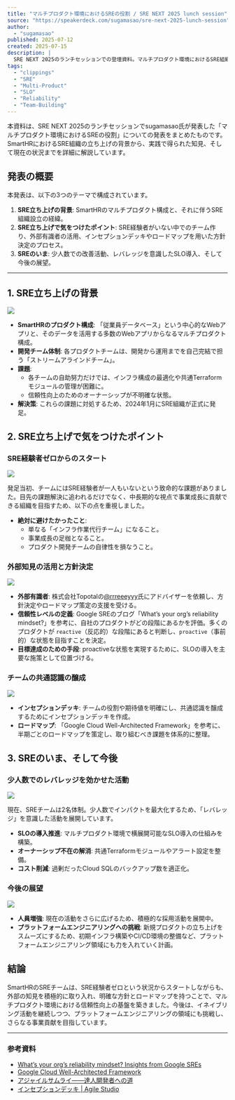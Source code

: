 ```yaml
---
title: "マルチプロダクト環境におけるSREの役割 / SRE NEXT 2025 lunch session"
source: "https://speakerdeck.com/sugamasao/sre-next-2025-lunch-session"
author:
  - "sugamasao"
published: 2025-07-12
created: 2025-07-15
description: |
  SRE NEXT 2025のランチセッションでの登壇資料。マルチプロダクト環境におけるSRE組織の立ち上げ背景、留意点、そして現状について、SmartHRでの実践知を交えて解説します。
tags:
  - "clippings"
  - "SRE"
  - "Multi-Product"
  - "SLO"
  - "Reliability"
  - "Team-Building"
---
```


本資料は、SRE NEXT 2025のランチセッションでsugamasao氏が発表した「マルチプロダクト環境におけるSREの役割」についての発表をまとめたものです。SmartHRにおけるSRE組織の立ち上げの背景から、実践で得られた知見、そして現在の状況までを詳細に解説しています。

## 発表の概要

本発表は、以下の3つのテーマで構成されています。

1. **SRE立ち上げの背景**: SmartHRのマルチプロダクト構成と、それに伴うSRE組織設立の経緯。
2. **SRE立ち上げで気をつけたポイント**: SRE経験者がいない中でのチーム作り、外部有識者の活用、インセプションデッキやロードマップを用いた方針決定のプロセス。
3. **SREのいま**: 少人数での改善活動、レバレッジを意識したSLO導入、そして今後の展望。

---

## 1. SRE立ち上げの背景

[![](https://files.speakerdeck.com/presentations/b8c7afa677fc48ce93716ea83e04f649/slide_18.jpg)](https://speakerdeck.com/sugamasao/sre-next-2025-lunch-session#19)

* **SmartHRのプロダクト構成**: 「従業員データベース」という中心的なWebアプリと、そのデータを活用する多数のWebアプリからなるマルチプロダクト構成。
* **開発チーム体制**: 各プロダクトチームは、開発から運用までを自己完結で担う「ストリームアラインドチーム」。
* **課題**:
  * 各チームの自助努力だけでは、インフラ構成の最適化や共通Terraformモジュールの管理が困難に。
  * 信頼性向上のためのオーナーシップが不明確な状態。
* **解決策**: これらの課題に対処するため、2024年1月にSRE組織が正式に発足。

## 2. SRE立ち上げで気をつけたポイント

### SRE経験者ゼロからのスタート

[![](https://files.speakerdeck.com/presentations/b8c7afa677fc48ce93716ea83e04f649/slide_28.jpg)](https://speakerdeck.com/sugamasao/sre-next-2025-lunch-session#29)

発足当初、チームにはSRE経験者が一人もいないという致命的な課題がありました。目先の課題解決に追われるだけでなく、中長期的な視点で事業成長に貢献できる組織を目指すため、以下の点を重視しました。

* **絶対に避けたかったこと**:
  * 単なる「インフラ作業代行チーム」になること。
  * 事業成長の足枷となること。
  * プロダクト開発チームの自律性を損なうこと。

### 外部知見の活用と方針決定

[![](https://files.speakerdeck.com/presentations/b8c7afa677fc48ce93716ea83e04f649/slide_33.jpg)](https://speakerdeck.com/sugamasao/sre-next-2025-lunch-session#34)

* **外部有識者**: 株式会社Topotalの[@rrreeeyyy](https://twitter.com/rrreeeyyy)氏にアドバイザーを依頼し、方針決定やロードマップ策定の支援を受ける。
* **信頼性レベルの定義**: Google SREのブログ「What’s your org’s reliability mindset?」を参考に、自社のプロダクトがどの段階にあるかを評価。多くのプロダクトが `reactive`（反応的）な段階にあると判断し、`proactive`（事前的）な状態を目指すことを決定。
* **目標達成のための手段**: proactiveな状態を実現するために、SLOの導入を主要な施策として位置づける。

### チームの共通認識の醸成

[![](https://files.speakerdeck.com/presentations/b8c7afa677fc48ce93716ea83e04f649/slide_44.jpg)](https://speakerdeck.com/sugamasao/sre-next-2025-lunch-session#45)

* **インセプションデッキ**: チームの役割や期待値を明確にし、共通認識を醸成するためにインセプションデッキを作成。
* **ロードマップ**: 「Google Cloud Well-Architected Framework」を参考に、半期ごとのロードマップを策定し、取り組むべき課題を体系的に整理。

## 3. SREのいま、そして今後

### 少人数でのレバレッジを効かせた活動

[![](https://files.speakerdeck.com/presentations/b8c7afa677fc48ce93716ea83e04f649/slide_59.jpg)](https://speakerdeck.com/sugamasao/sre-next-2025-lunch-session#60)

現在、SREチームは2名体制。少人数でインパクトを最大化するため、「レバレッジ」を意識した活動を展開しています。

* **SLOの導入推進**: マルチプロダクト環境で横展開可能なSLO導入の仕組みを構築。
* **オーナーシップ不在の解消**: 共通Terraformモジュールやアラート設定を整備。
* **コスト削減**: 過剰だったCloud SQLのバックアップ数を適正化。

### 今後の展望

[![](https://files.speakerdeck.com/presentations/b8c7afa677fc48ce93716ea83e04f649/slide_65.jpg)](https://speakerdeck.com/sugamasao/sre-next-2025-lunch-session#66)

* **人員増強**: 現在の活動をさらに広げるため、積極的な採用活動を展開中。
* **プラットフォームエンジニアリングへの挑戦**: 新規プロダクトの立ち上げをスムーズにするため、初期インフラ構築やCI/CD環境の整備など、プラットフォームエンジニアリング領域にも力を入れていく計画。

## 結論

SmartHRのSREチームは、SRE経験者ゼロという状況からスタートしながらも、外部の知見を積極的に取り入れ、明確な方針とロードマップを持つことで、マルチプロダクト環境における信頼性向上の基盤を築きました。今後は、イネイブリング活動を継続しつつ、プラットフォームエンジニアリングの領域にも挑戦し、さらなる事業貢献を目指しています。

---

### 参考資料

* [What’s your org’s reliability mindset? Insights from Google SREs](https://cloud.google.com/blog/products/devops-sre/the-five-phases-of-organizational-reliability?hl=en)
* [Google Cloud Well-Architected Framework](https://cloud.google.com/architecture/framework?hl=ja)
* [アジャイルサムライ――達人開発者への道](https://shop.ohmsha.co.jp/shopdetail/000000001901/)
* [インセプションデッキ | Agile Studio](https://www.agile-studio.jp/post/apm-inception-deck)
